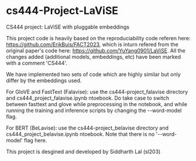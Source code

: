 # cs444-Project-LaViSE
CS444 project: LaViSE with pluggable embeddings

This project code is heavily based on the reproduciability code referen here: https://github.com/ErikBuis/FACT2023, which is inturn refered from the original paper's code here: https://github.com/YuYang0901/LaViSE. All the changes added (additional models, embeddings, etc) have been marked with a comment 'CS444'.

We have implemented two sets of code which are highly similar but only differ by the embeddings used.

For GloVE and FastText (Falavise): use the cs444-project_falavise directory and cs444_project_falavise.ipynb ntoebook. Do take case to switch between fasttext and glove while preprocessing in the notebook, and while running the training and inference scripts by changing the --word-model flag. 

For BERT (BeLavise): use the cs444-project_belavise directory and cs444_project_belavise.ipynb ntoebook. Note that there is no '--word-model' flag here.

This project is desgined and developed by Siddharth Lal (sl203)
